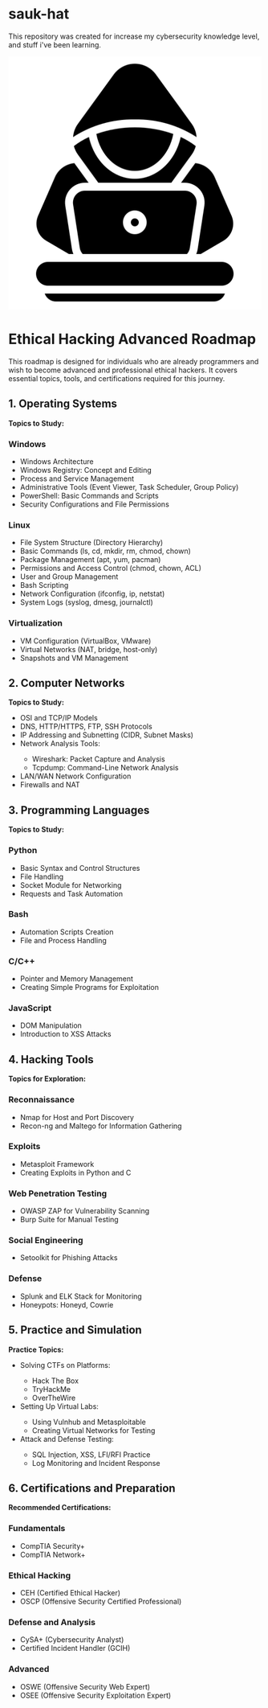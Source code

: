 # sauk-hat
This repository was created for increase my cybersecurity knowledge level, and stuff i've been learning.

<!DOCTYPE html>
<html lang="en">
<head>
    <meta charset="UTF-8">
    <meta name="viewport" content="width=device-width, initial-scale=1.0">
    <title>Ethical Hacking Advanced Roadmap</title>
</head>
<body>
<p align="center">
  <img src="assets/iconRepo.png">
</p>
<h1>Ethical Hacking Advanced Roadmap</h1>
<p>This roadmap is designed for individuals who are already programmers and wish to become advanced and professional ethical hackers. It covers essential topics, tools, and certifications required for this journey.</p>

<h2>1. Operating Systems</h2>
<p><strong>Topics to Study:</strong></p>

<h3>Windows</h3>
<ul>
    <li>Windows Architecture</li>
    <li>Windows Registry: Concept and Editing</li>
    <li>Process and Service Management</li>
    <li>Administrative Tools (Event Viewer, Task Scheduler, Group Policy)</li>
    <li>PowerShell: Basic Commands and Scripts</li>
    <li>Security Configurations and File Permissions</li>
</ul>

<h3>Linux</h3>
<ul>
    <li>File System Structure (Directory Hierarchy)</li>
    <li>Basic Commands (ls, cd, mkdir, rm, chmod, chown)</li>
    <li>Package Management (apt, yum, pacman)</li>
    <li>Permissions and Access Control (chmod, chown, ACL)</li>
    <li>User and Group Management</li>
    <li>Bash Scripting</li>
    <li>Network Configuration (ifconfig, ip, netstat)</li>
    <li>System Logs (syslog, dmesg, journalctl)</li>
</ul>

<h3>Virtualization</h3>
<ul>
    <li>VM Configuration (VirtualBox, VMware)</li>
    <li>Virtual Networks (NAT, bridge, host-only)</li>
    <li>Snapshots and VM Management</li>
</ul>

<h2>2. Computer Networks</h2>
<p><strong>Topics to Study:</strong></p>
<ul>
    <li>OSI and TCP/IP Models</li>
    <li>DNS, HTTP/HTTPS, FTP, SSH Protocols</li>
    <li>IP Addressing and Subnetting (CIDR, Subnet Masks)</li>
    <li>Network Analysis Tools:</li>
    <ul>
        <li>Wireshark: Packet Capture and Analysis</li>
        <li>Tcpdump: Command-Line Network Analysis</li>
    </ul>
    <li>LAN/WAN Network Configuration</li>
    <li>Firewalls and NAT</li>
</ul>

<h2>3. Programming Languages</h2>
<p><strong>Topics to Study:</strong></p>

<h3>Python</h3>
<ul>
    <li>Basic Syntax and Control Structures</li>
    <li>File Handling</li>
    <li>Socket Module for Networking</li>
    <li>Requests and Task Automation</li>
</ul>

<h3>Bash</h3>
<ul>
    <li>Automation Scripts Creation</li>
    <li>File and Process Handling</li>
</ul>

<h3>C/C++</h3>
<ul>
    <li>Pointer and Memory Management</li>
    <li>Creating Simple Programs for Exploitation</li>
</ul>

<h3>JavaScript</h3>
<ul>
    <li>DOM Manipulation</li>
    <li>Introduction to XSS Attacks</li>
</ul>

<h2>4. Hacking Tools</h2>
<p><strong>Topics for Exploration:</strong></p>

<h3>Reconnaissance</h3>
<ul>
    <li>Nmap for Host and Port Discovery</li>
    <li>Recon-ng and Maltego for Information Gathering</li>
</ul>

<h3>Exploits</h3>
<ul>
    <li>Metasploit Framework</li>
    <li>Creating Exploits in Python and C</li>
</ul>

<h3>Web Penetration Testing</h3>
<ul>
    <li>OWASP ZAP for Vulnerability Scanning</li>
    <li>Burp Suite for Manual Testing</li>
</ul>

<h3>Social Engineering</h3>
<ul>
    <li>Setoolkit for Phishing Attacks</li>
</ul>

<h3>Defense</h3>
<ul>
    <li>Splunk and ELK Stack for Monitoring</li>
    <li>Honeypots: Honeyd, Cowrie</li>
</ul>

<h2>5. Practice and Simulation</h2>
<p><strong>Practice Topics:</strong></p>
<ul>
    <li>Solving CTFs on Platforms:</li>
    <ul>
        <li>Hack The Box</li>
        <li>TryHackMe</li>
        <li>OverTheWire</li>
    </ul>
    <li>Setting Up Virtual Labs:</li>
    <ul>
        <li>Using Vulnhub and Metasploitable</li>
        <li>Creating Virtual Networks for Testing</li>
    </ul>
    <li>Attack and Defense Testing:</li>
    <ul>
        <li>SQL Injection, XSS, LFI/RFI Practice</li>
        <li>Log Monitoring and Incident Response</li>
    </ul>
</ul>

<h2>6. Certifications and Preparation</h2>
<p><strong>Recommended Certifications:</strong></p>

<h3>Fundamentals</h3>
<ul>
    <li>CompTIA Security+</li>
    <li>CompTIA Network+</li>
</ul>

<h3>Ethical Hacking</h3>
<ul>
    <li>CEH (Certified Ethical Hacker)</li>
    <li>OSCP (Offensive Security Certified Professional)</li>
</ul>

<h3>Defense and Analysis</h3>
<ul>
    <li>CySA+ (Cybersecurity Analyst)</li>
    <li>Certified Incident Handler (GCIH)</li>
</ul>

<h3>Advanced</h3>
<ul>
    <li>OSWE (Offensive Security Web Expert)</li>
    <li>OSEE (Offensive Security Exploitation Expert)</li>
</ul>

</body>
</html>



